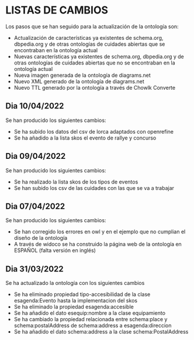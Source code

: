 # LISTAS DE CAMBIOS

Los pasos que se han seguido para la actualización de la ontología son:
* Actualización de  características ya existentes de schema.org, dbpedia.org y de otras ontologías de cuidades abiertas que se encontraban en la ontología actual
*  Nuevas características ya existentes de schema.org, dbpedia.org y de otras ontologías de cuidades abiertas que no se encontraban en la ontología actual
* Nueva imagen  generada de la ontología de diagrams.net
* Nuevo XML generado de la ontología de diagrams.net
* Nuevo TTL generado por la ontología a través de Chowlk Converte

## Dia 10/04/2022
Se han producido los siguientes cambios:
  - Se ha subido los datos del csv de lorca adaptados con openrefine
  - Se ha añadido a la lista skos el evento de rallye y concurso

## Dia 09/04/2022
Se han producido los siguientes cambios:
  - Se ha realizado la lista skos de los tipos de eventos
  - Se han subido los csv de las cuidades con las que se va a trabajar

## Dia 07/04/2022
Se han producido los siguientes cambios:
  - Se han corregido los errores en owl y en el ejemplo que no cumplian el diseño de la ontología 
  - A través de widoco se ha construido la página web de la ontología en ESPAÑOL (falta versión en inglés)

## Dia 31/03/2022
Se ha actualizado la ontología con los siguientes cambios
  - Se ha eliminado propiedad tipo-accesibilidad de la clase esagenda:Evento hasta la implementacion del skos
  - Se ha eliminado la propiedad esagenda:accesible
  - Se ha añadido el dato esequip:nombre a la clase equipamiento
  - Se ha cambiado la propiedad relacionada entre schema:place y schema:postalAddress de schema:address a esagenda:direccion
  - Se ha añadido el dato schema:address a la clase schema:PostalAddress


